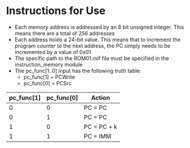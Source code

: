 # Instructions for Use
- Each memory address is addressed by an 8 bit unsigned integer. This means there are a total of 256 addresses
- Each address holds a 24-bit value. This means that to increment the program counter to the next address, the PC simply needs to be incremented by a value of 0x01
- The specific path to the ROM01.mif file must be specified in the instruction_memory module
- The pc_func[1..0] input has the following truth table:
    - pc_func[1] = PCWrite
    - pc_func[0] = PCSrc

| pc_func[1] | pc_func[0] | Action |
| --- | --- | --- |
| 0 | 0 | PC = PC |
| 0 | 1 | PC = PC | 
| 1 | 0 | PC = PC + k |
| 1 | 1 | PC = IMM |
